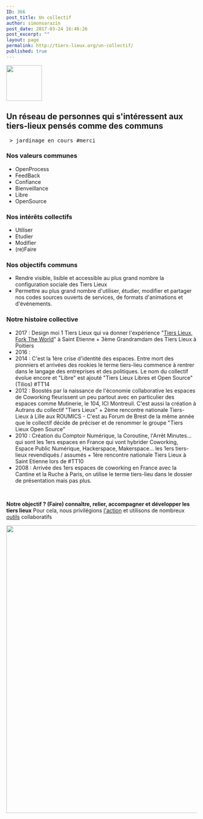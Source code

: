 ```yaml
---
ID: 366
post_title: Un collectif
author: simonsarazin
post_date: 2017-03-24 16:46:26
post_excerpt: ""
layout: page
permalink: http://tiers-lieux.org/un-collectif/
published: true
---
```

<img class="alignleft size-full wp-image-476" src="http://tiers-lieux.org/wp-content/uploads/sites/37/2017/03/logo-collectif.jpg" alt="" width="94" height="94" />
<h2>Un réseau de personnes qui s'intéressent aux tiers-lieux pensés comme des communs</h2>
<!--more-->
<pre> &gt; jardinage en cours #merci</pre>
<h3>Nos valeurs communes</h3>
<ul>
 	<li>OpenProcess</li>
 	<li>FeedBack</li>
 	<li>Confiance</li>
 	<li>Bienveillance</li>
 	<li>Libre</li>
 	<li>OpenSource</li>
</ul>
<h3>Nos intérêts collectifs</h3>
<ul>
 	<li>Utiliser</li>
 	<li>Etudier</li>
 	<li>Modifier</li>
 	<li>(re)Faire</li>
</ul>
<h3>Nos objectifs communs</h3>
<ul>
 	<li>Rendre visible, lisible et accessible au plus grand nombre la configuration sociale des Tiers Lieux</li>
 	<li>Permettre au plus grand nombre d'utiliser, étudier, modifier et partager nos codes sources ouverts de services, de formats d'animations et d'événements.</li>
</ul>
<h3>Notre histoire collective</h3>
<ul>
 	<li>2017 : Design moi 1 Tiers Lieux qui va donner l'expérience "<a href="http://tiers-lieux.org/exposition-tiers-lieux/">Tiers Lieux, Fork The World</a>" à Saint Etienne + 3ème Grandramdam des Tiers Lieux à Poitiers</li>
 	<li>2016 :</li>
 	<li>2014 : C'est la 1ère crise d'identité des espaces. Entre mort des pionniers et arrivées des rookies le terme tiers-lieu commence à rentrer dans le langage des entreprises et des politiques. Le nom du collectif évolue encore et "Libre" est ajouté "Tiers Lieux Libres et Open Source" (Tilios) #TT14</li>
 	<li>2012 : Boostés par la naissance de l'économie collaborative les espaces de Coworking fleurissent un peu partout avec en particulier des espaces comme Mutinerie, le 104, ICI Montreuil. C'est aussi la création à Autrans du collectif "Tiers Lieux" + 2ème rencontre nationale Tiers-Lieux à Lille aux ROUMICS - C'est au Forum de Brest de la même année que le collectif décide de préciser et de renommer le groupe "Tiers Lieux Open Source"</li>
 	<li>2010 : Création du Comptoir Numérique, la Coroutine, l'Arrêt Minutes... qui sont les 1ers espaces en France qui vont hybrider Coworking, Espace Public Numérique, Hackerspace, Makerspace... les 1ers tiers-lieux revendiqués / assumés + 1ère rencontre nationale Tiers Lieux à Saint Etienne lors de #TT10</li>
 	<li>2008 : Arrivée des 1ers espaces de coworking en France avec la Cantine et la Ruche à Paris, on utilise le terme tiers-lieu dans le dossier de présentation mais pas plus.</li>
</ul>
&nbsp;

<strong>Notre objectif ? (Faire) connaître, relier, accompagner et développer les tiers lieux</strong>
Pour cela, nous privilégions <a href="http://lille.lescommuns.org/des-actions/" target="_blank" rel="noopener noreferrer">l'action</a> et utilisons de nombreux <a href="http://lille.lescommuns.org/des-outils/" target="_blank" rel="noopener noreferrer">outils</a> collaboratifs

<img class="alignnone wp-image-202 size-full" src="http://tiers-lieux.org/wp-content/uploads/sites/37/2016/09/cropped-tierslieux.jpg" alt="" width="1500" height="761" />